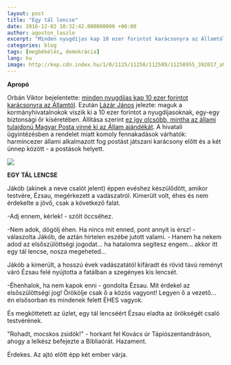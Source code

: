 ```yaml
---
layout: post
title: "Egy tál lencse"
date: 2016-12-02 10:32:42.000000000 +00:00
author: agoston_laszlo
excerpt: "Minden nyugdíjas kap 10 ezer forintot karácsonyra az Államtól. Lázár János bejelentette: maguk a kormányhivatalnokok viszik ki a 10 ezer forintot a nyugdíjasoknak, egy-egy biztonsági őr kíséretében. Harmincezer állami alkalmazott fog postást játszani karácsony előtt és a két ünnep között - a postások helyett."
categories: blog
tags: [megbékélés, demokrácia]
lang: hu
image: http://kep.cdn.index.hu/1/0/1125/11258/112589/11258955_392017_a9c7ffd06fb8c82ac222c11ef28d0e3f_wm.jpg
---
```

**Apropó**

Orbán Viktor bejelentette: [minden nyugdíjas kap 10 ezer forintot karácsonyra az Államtól](http://index.hu/gazdasag/2016/11/29/orban_minden_nyugdijas_kap_10_ezer_forintot_karacsonyra/). Ezután [Lázár János](http://index.hu/belfold/2011/03/19/lazar_szerint_akinek_nincs_semmije_az_annyit_is_er/) jelezte: maguk a kormányhivatalnokok viszik ki a 10 ezer forintot a nyugdíjasoknak, egy-egy biztonsági őr kíséretében. Állítása szerint [ez így olcsóbb, mintha az állami tulajdonú Magyar Posta vinné ki az Állam ajándékát](http://index.hu/belfold/2016/12/01/a_kormanyhivatalnokok_viszik_ki_a_10_ezer_forintot_a_nyugdijasoknak). A hivatali ügyintézésben a rendelet miatt komoly fennakadások várhatók: harmincezer állami alkalmazott fog postást játszani karácsony előtt és a két ünnep között - a postások helyett.


![](http://kep.cdn.index.hu/1/0/1125/11258/112589/11258955_392017_a9c7ffd06fb8c82ac222c11ef28d0e3f_wm.jpg)

**EGY TÁL LENCSE** 

Jákób (akinek a neve csalót jelent) éppen evéshez készülődött, amikor testvére, Ézsau, megérkezett a vadászatról. Kimerült volt, éhes és nem érdekelte a jövő, csak a következő falat.
 
-Adj ennem, kérlek! - szólt öccséhez. 

-Nem adok, dögölj éhen. Ha nincs mit enned, pont annyit is érsz! - válaszolta Jákób, de aztán hirtelen eszébe jutott valami. - Hanem ha nekem adod az elsőszülöttségi jogodat... ha hatalomra segítesz engem... akkor itt egy tál lencse, nosza megeheted...

Jákób a kimerült, a hosszú évek vadászatától kifáradt és rövid távú reményt váró Ézsau felé nyújtotta a fatálban a szegényes kis lencsét. 

-Éhenhalok, ha nem kapok enni - gondolta Ézsau. Mit érdekel az elsőszülöttségi jog! Örökölje csak ő a közös vagyont! Legyen ő a vezető... én elsősorban és mindenek felett ÉHES vagyok.

És megköttetett az üzlet, egy tál lencséért Ézsau eladta az örökségét csaló testvérének. 

"Rohadt, mocskos zsidók!" - horkant fel Kovács úr Tápiószentandráson, ahogy a lelkész befejezte a Bibliaórát. Hazament. 

Érdekes. Az ajtó előtt épp két ember várja.

